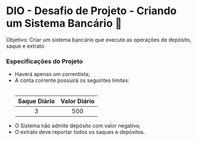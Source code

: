 
#  DIO - Desafio de Projeto - Criando um Sistema Bancário 🏦
Objetivo: Criar um sistema bancário que execute as operações de depósito, saque e extrato

### Especificações do Projeto
* Haverá apenas um correntista;
* A conta corrente possuirá os seguintes limites:
    ###### 
    Saque Diário | Valor Diário 
    :------------------:|:---------------:
    3                  |      500
* O Sistema não admite depósito com valor negativo; 
* O extrato deve reportar todos os saques e depósitos.

